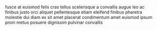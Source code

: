 fusce at euismod felis cras tellus scelerisque a convallis augue leo ac finibus
justo orci aliquet pellentesque etiam eleifend finibus pharetra molestie dui
diam ex sit amet placerat condimentum amet euismod ipsum proin metus posuere
dignissim pulvinar convallis